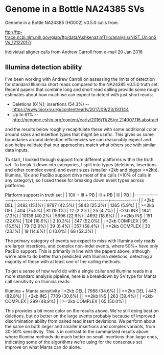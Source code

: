 # Genome in a Bottle NA24385 SVs

Genome in a Bottle NA24385 (HG002) v0.5.0 calls from:

ftp://ftp-trace.ncbi.nlm.nih.gov/giab/ftp/data/AshkenazimTrio/analysis/NIST_UnionSVs_12122017/

Individual aligner calls from Andrew Carroll from e-mail 20 Jan 2018

## Illumina detection ability

I've been working with Andrew Carroll on assessing the limits of detection for
standard Illumina short reads compared to the NA24385 v0.5.0 truth set.
Recent papers that combine long and short read calling provide some rough
estimates about how much we can expect to detect with just short reads:

- Deletions (61%); insertions (54.3%) -- https://www.biorxiv.org/content/early/2017/09/23/193144
- Up to 61% -- http://genome.cshlp.org/content/early/2016/11/25/gr.214007.116.abstract

and the results below roughly recapitulate these with some additional color
around sizes and insertion types that might be useful. This gives us some
boundaries around detection efficiencies we can reasonably expect and also helps
validate that our approaches match what others see with similar data inputs.

To start, I looked through support from different platforms within the truth
set. To break it down into categories, I split into types (deletions, insertions and
other complex event) and event sizes (smaller <2kb and bigger >=2kb). Illumina, 10x
and PacBio support drive most of the calls (>10% of calls in any category), so I used
these for breaking down event types across platforms:

Platform support in truth set
|               | 10X + Ill + PB | Ill + PB      | Ill          | PB           |
|---------------+----------------+---------------+--------------+--------------|
| <2kb DEL      | 3482 (15.1%)   | 9797 (42.5%)  | 5843 (25.3%) | 1365 (5.9%)  |
| >=2kb DEL     | 404 (75.5%)    | 81 (15.1%)    | 12 (2.2%)    | 25 (4.7%)    |
| <2kb INS      | 1841 (7.3%)    | 10138 (40.2%) | 5696 (22.6%) | 4692 (18.6%) |
| >=2kb INS     | 151 (22.6%)    | 124 (18.6%)   | 2 (0.3%)     | 347 (52.0%)  |
| <2kb COMPLEX  | 95 (15.5%)     | 79 (12.9%)    | 39 (6.4%)    | 357 (58.4%)  |
| >=2kb COMPLEX | 30 (23.1%)     | 19 (14.6%)    | 0 (0.0%)     | 68 (52.3%)   |

The primary category of events we expect to miss with Illumina only reads are
larger insertions, and complex non-indel events, where 50%+ have only PacBio
support. This is primarily in line with the papers above, although we're able to
do better than predicted with Illumina deletions, detecting a majority of these with
at least one of the calling methods.

To get a sense of how we'd do with a single caller and Illumina reads in a more
standard analysis pipeline, here is a breakdown by SV type for Manta call
sensitivity on Illumina reads:

Illumina + Manta sensitivity
| <2kb DEL      | 7988 (34.6%) |
| >=2kb DEL     | 443 (82.8%)  |
| <2kb INS      | 7709 (30.6%) |
| >=2kb INS     | 263 (39.4%)  |
| <2kb COMPLEX  | 299 (48.9%)  |
| >=2kb COMPLEX | 65 (50.0%)   |

This provides a bit more color on the results above. We're still doing best on
deletions, but do better on the large events probably because of improved
discrimination ability from paired read insert deviations. We perform about the
same on both larger and smaller insertions and complex variants, from 30-50%
sensitivity. This is in contrast to the summarized results above where Illumina
methods do much better on small insertions than large ones, indicating some of
the algorithms we're using for the consensus set improve on what Manta can do
alone.
